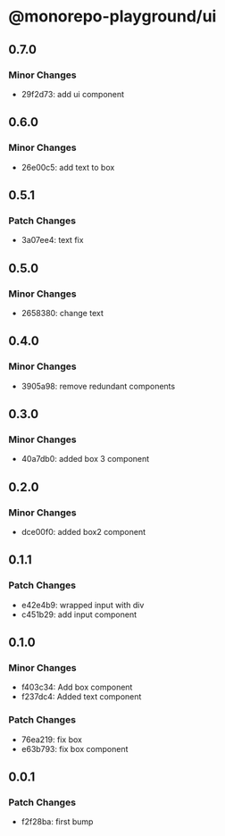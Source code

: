 # @monorepo-playground/ui

## 0.7.0

### Minor Changes

- 29f2d73: add ui component

## 0.6.0

### Minor Changes

- 26e00c5: add text to box

## 0.5.1

### Patch Changes

- 3a07ee4: text fix

## 0.5.0

### Minor Changes

- 2658380: change text

## 0.4.0

### Minor Changes

- 3905a98: remove redundant components

## 0.3.0

### Minor Changes

- 40a7db0: added box 3 component

## 0.2.0

### Minor Changes

- dce00f0: added box2 component

## 0.1.1

### Patch Changes

- e42e4b9: wrapped input with div
- c451b29: add input component

## 0.1.0

### Minor Changes

- f403c34: Add box component
- f237dc4: Added text component

### Patch Changes

- 76ea219: fix box
- e63b793: fix box component

## 0.0.1

### Patch Changes

- f2f28ba: first bump
